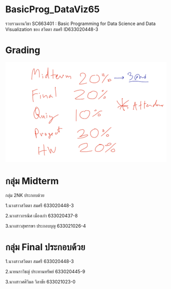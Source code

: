 # BasicProg_DataViz65
รวบรวมงานวิชา SC663401 : Basic Programming for Data Science and Data Visualization ของ สวิตตา สมศรี ID633020448-3

# Grading
![grading image](Grading.jpg)

# กลุ่ม Midterm

กลุ่ม 2NK ประกอบด้วย

1.นางสาวสวิตตา สมศรี 633020448-3

2.นางสาวกรณิศ เมืองเก่า 633020437-8

3.นางสาวสุพรรษา ประกอบบุญ 633021026-4

# กลุ่ม Final ประกอบด้วย

1.นางสาวสวิตตา สมศรี 633020448-3

2.นายนราวิชญ์ ประทานทรัพย์ 633020445-9

3.นางสาวศศิวิมล วิลาชัย 633021023-0
